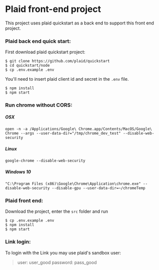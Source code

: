 # Plaid front-end project

This project uses plaid quickstart as a back end to support this front end project.

### Plaid back end quick start:

First download plaid quickstart project:

```
$ git clone https://github.com/plaid/quickstart
$ cd quickstart/node
$ cp .env.example .env
```

You'll need to insert plaid client id and secret in the `.env` file.

```
$ npm install
$ npm start
```

### Run chrome without CORS:

##### OSX

```
open -n -a /Applications/Google\ Chrome.app/Contents/MacOS/Google\ Chrome --args --user-data-dir="/tmp/chrome_dev_test" --disable-web-security
```

##### Linux

```
google-chrome --disable-web-security
```

##### Windows 10

```
"C:\Program Files (x86)\Google\Chrome\Application\chrome.exe" --disable-web-security --disable-gpu --user-data-dir=~/chromeTemp
```

### Plaid front end:

Download the project, enter the `src` folder and run

```
$ cp .env.example .env
$ npm install
$ npm start
```

### Link login:

To login with the Link you may use plaid's sandbox user:

> user: user_good
> password: pass_good
